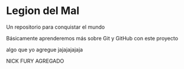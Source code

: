 # Legion del Mal
Un repositorio para conquistar el mundo

Básicamente aprenderemos más sobre Git y GitHub con este proyecto


algo que yo agregue jajajajajaja

NICK FURY AGREGADO